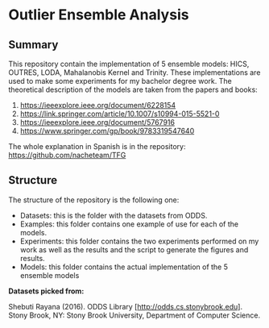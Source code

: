 # Outlier Ensemble Analysis

## Summary

This repository contain the implementation of 5 ensemble models: HICS, OUTRES, LODA, Mahalanobis Kernel and Trinity.
These implementations are used to make some experiments for my bachelor degree work. The theoretical description
of the models are taken from the papers and books:

1) https://ieeexplore.ieee.org/document/6228154
2) https://link.springer.com/article/10.1007/s10994-015-5521-0
3) https://ieeexplore.ieee.org/document/5767916
4) https://www.springer.com/gp/book/9783319547640

The whole explanation in Spanish is in the repository: https://github.com/nacheteam/TFG

## Structure
The structure of the repository is the following one:

- Datasets: this is the folder with the datasets from ODDS.
- Examples: this folder contains one example of use for each of the models.
- Experiments: this folder contains the two experiments performed on my work as well as the results and the script to generate the figures and results.
- Models: this folder contains the actual implementation of the 5 ensemble models

**Datasets picked from:**

Shebuti Rayana (2016).  ODDS Library [http://odds.cs.stonybrook.edu]. Stony Brook, NY: Stony Brook University, Department of Computer Science.
